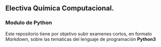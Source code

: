 ## Electiva Química Computacional.
### Modulo de Python  

Este repositorio tiene por objetivo subir examenes cortos, en formato *Markdown*, sobre las tematicas del lenguaje de programación **Python3**

